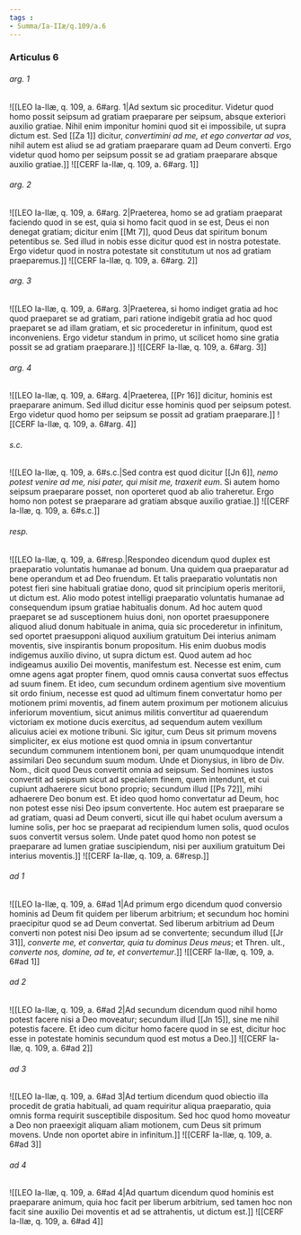 ```yaml
---
tags : 
- Summa/Ia-IIæ/q.109/a.6
---
```


### Articulus 6

###### arg. 1
![[LEO Ia-IIæ, q. 109, a. 6#arg. 1|Ad sextum sic proceditur. Videtur quod homo possit seipsum ad gratiam praeparare per seipsum, absque exteriori auxilio gratiae. Nihil enim imponitur homini quod sit ei impossibile, ut supra dictum est. Sed [[Za 1]] dicitur, *convertimini ad me, et ego convertar ad vos*, nihil autem est aliud se ad gratiam praeparare quam ad Deum converti. Ergo videtur quod homo per seipsum possit se ad gratiam praeparare absque auxilio gratiae.]]
![[CERF Ia-IIæ, q. 109, a. 6#arg. 1]]

###### arg. 2
![[LEO Ia-IIæ, q. 109, a. 6#arg. 2|Praeterea, homo se ad gratiam praeparat faciendo quod in se est, quia si homo facit quod in se est, Deus ei non denegat gratiam; dicitur enim [[Mt 7]], quod Deus dat spiritum bonum petentibus se. Sed illud in nobis esse dicitur quod est in nostra potestate. Ergo videtur quod in nostra potestate sit constitutum ut nos ad gratiam praeparemus.]]
![[CERF Ia-IIæ, q. 109, a. 6#arg. 2]]

###### arg. 3
![[LEO Ia-IIæ, q. 109, a. 6#arg. 3|Praeterea, si homo indiget gratia ad hoc quod praeparet se ad gratiam, pari ratione indigebit gratia ad hoc quod praeparet se ad illam gratiam, et sic procederetur in infinitum, quod est inconveniens. Ergo videtur standum in primo, ut scilicet homo sine gratia possit se ad gratiam praeparare.]]
![[CERF Ia-IIæ, q. 109, a. 6#arg. 3]]

###### arg. 4
![[LEO Ia-IIæ, q. 109, a. 6#arg. 4|Praeterea, [[Pr 16]] dicitur, hominis est praeparare animum. Sed illud dicitur esse hominis quod per seipsum potest. Ergo videtur quod homo per seipsum se possit ad gratiam praeparare.]]
![[CERF Ia-IIæ, q. 109, a. 6#arg. 4]]

###### s.c.
![[LEO Ia-IIæ, q. 109, a. 6#s.c.|Sed contra est quod dicitur [[Jn 6]], *nemo potest venire ad me, nisi pater, qui misit me, traxerit eum*. Si autem homo seipsum praeparare posset, non oporteret quod ab alio traheretur. Ergo homo non potest se praeparare ad gratiam absque auxilio gratiae.]]
![[CERF Ia-IIæ, q. 109, a. 6#s.c.]]

###### resp.
![[LEO Ia-IIæ, q. 109, a. 6#resp.|Respondeo dicendum quod duplex est praeparatio voluntatis humanae ad bonum. Una quidem qua praeparatur ad bene operandum et ad Deo fruendum. Et talis praeparatio voluntatis non potest fieri sine habituali gratiae dono, quod sit principium operis meritorii, ut dictum est. Alio modo potest intelligi praeparatio voluntatis humanae ad consequendum ipsum gratiae habitualis donum. Ad hoc autem quod praeparet se ad susceptionem huius doni, non oportet praesupponere aliquod aliud donum habituale in anima, quia sic procederetur in infinitum, sed oportet praesupponi aliquod auxilium gratuitum Dei interius animam moventis, sive inspirantis bonum propositum. His enim duobus modis indigemus auxilio divino, ut supra dictum est. Quod autem ad hoc indigeamus auxilio Dei moventis, manifestum est. Necesse est enim, cum omne agens agat propter finem, quod omnis causa convertat suos effectus ad suum finem. Et ideo, cum secundum ordinem agentium sive moventium sit ordo finium, necesse est quod ad ultimum finem convertatur homo per motionem primi moventis, ad finem autem proximum per motionem alicuius inferiorum moventium, sicut animus militis convertitur ad quaerendum victoriam ex motione ducis exercitus, ad sequendum autem vexillum alicuius aciei ex motione tribuni. Sic igitur, cum Deus sit primum movens simpliciter, ex eius motione est quod omnia in ipsum convertantur secundum communem intentionem boni, per quam unumquodque intendit assimilari Deo secundum suum modum. Unde et Dionysius, in libro de Div. Nom., dicit quod Deus convertit omnia ad seipsum. Sed homines iustos convertit ad seipsum sicut ad specialem finem, quem intendunt, et cui cupiunt adhaerere sicut bono proprio; secundum illud [[Ps 72]], mihi adhaerere Deo bonum est. Et ideo quod homo convertatur ad Deum, hoc non potest esse nisi Deo ipsum convertente. Hoc autem est praeparare se ad gratiam, quasi ad Deum converti, sicut ille qui habet oculum aversum a lumine solis, per hoc se praeparat ad recipiendum lumen solis, quod oculos suos convertit versus solem. Unde patet quod homo non potest se praeparare ad lumen gratiae suscipiendum, nisi per auxilium gratuitum Dei interius moventis.]]
![[CERF Ia-IIæ, q. 109, a. 6#resp.]]

###### ad 1
![[LEO Ia-IIæ, q. 109, a. 6#ad 1|Ad primum ergo dicendum quod conversio hominis ad Deum fit quidem per liberum arbitrium; et secundum hoc homini praecipitur quod se ad Deum convertat. Sed liberum arbitrium ad Deum converti non potest nisi Deo ipsum ad se convertente; secundum illud [[Jr 31]], *converte me, et convertar, quia tu dominus Deus meus*; et Thren. ult., *converte nos, domine, ad te, et convertemur*.]]
![[CERF Ia-IIæ, q. 109, a. 6#ad 1]]

###### ad 2
![[LEO Ia-IIæ, q. 109, a. 6#ad 2|Ad secundum dicendum quod nihil homo potest facere nisi a Deo moveatur; secundum illud [[Jn 15]], sine me nihil potestis facere. Et ideo cum dicitur homo facere quod in se est, dicitur hoc esse in potestate hominis secundum quod est motus a Deo.]]
![[CERF Ia-IIæ, q. 109, a. 6#ad 2]]

###### ad 3
![[LEO Ia-IIæ, q. 109, a. 6#ad 3|Ad tertium dicendum quod obiectio illa procedit de gratia habituali, ad quam requiritur aliqua praeparatio, quia omnis forma requirit susceptibile dispositum. Sed hoc quod homo moveatur a Deo non praeexigit aliquam aliam motionem, cum Deus sit primum movens. Unde non oportet abire in infinitum.]]
![[CERF Ia-IIæ, q. 109, a. 6#ad 3]]

###### ad 4
![[LEO Ia-IIæ, q. 109, a. 6#ad 4|Ad quartum dicendum quod hominis est praeparare animum, quia hoc facit per liberum arbitrium, sed tamen hoc non facit sine auxilio Dei moventis et ad se attrahentis, ut dictum est.]]
![[CERF Ia-IIæ, q. 109, a. 6#ad 4]]

